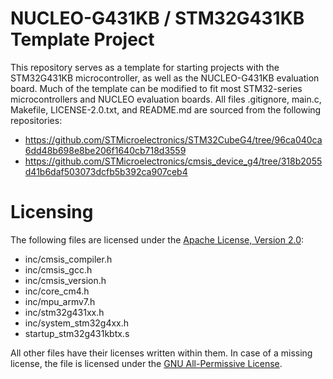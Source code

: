 # NUCLEO-G431KB / STM32G431KB Template Project

This repository serves as a template for starting projects with the STM32G431KB microcontroller, as well as the NUCLEO-G431KB evaluation board. Much of the template can be modified to fit most STM32-series microcontrollers and NUCLEO evaluation boards. All files .gitignore, main.c, Makefile, LICENSE-2.0.txt, and README.md are sourced from the following repositories:

 - https://github.com/STMicroelectronics/STM32CubeG4/tree/96ca040ca6dd48b698e8be206f1640cb718d3559
 - https://github.com/STMicroelectronics/cmsis_device_g4/tree/318b2055d41b6daf503073dcfb5b392ca907ceb4

# Licensing

The following files are licensed under the [Apache License, Version 2.0](https://www.apache.org/licenses/LICENSE-2.0):

 - inc/cmsis_compiler.h
 - inc/cmsis_gcc.h
 - inc/cmsis_version.h
 - inc/core_cm4.h
 - inc/mpu_armv7.h
 - inc/stm32g431xx.h
 - inc/system_stm32g4xx.h
 - startup_stm32g431kbtx.s

All other files have their licenses written within them. In case of a missing license, the file is licensed under the [GNU All-Permissive License](https://www.gnu.org/prep/maintain/html_node/License-Notices-for-Other-Files.html).
